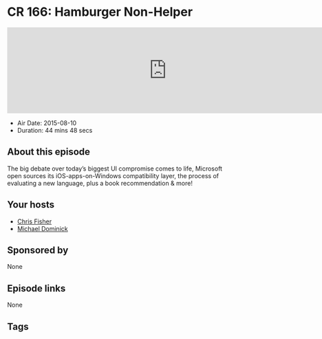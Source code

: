 # CR 166: Hamburger Non-Helper

<iframe src="https://player.fireside.fm/v2/MLf2ZzhC+333Y_XXf?theme=dark" width="740" height="200" frameborder="0" scrolling="no"></iframe>

* Air Date: 2015-08-10
* Duration: 44 mins 48 secs

## About this episode

The big debate over today’s biggest UI compromise comes to life, Microsoft open sources its iOS-apps-on-Windows compatibility layer, the process of evaluating a new language, plus a book recommendation & more!

## Your hosts
* [Chris Fisher](https://coder.show/hosts/chrislas)
* [Michael Dominick](https://coder.show/hosts/michael)

## Sponsored by

None



## Episode links

None



## Tags

